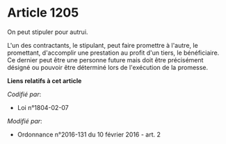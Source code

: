 # Article 1205

On peut stipuler pour autrui. 

L'un des contractants, le stipulant, peut faire promettre à l'autre, le promettant, d'accomplir une prestation au profit d'un
tiers, le bénéficiaire. Ce dernier peut être une personne future mais doit être précisément désigné ou pouvoir être déterminé
lors de l'exécution de la promesse.

**Liens relatifs à cet article**

_Codifié par_:

  - Loi n°1804-02-07

_Modifié par_:

  - Ordonnance n°2016-131 du 10 février 2016 - art. 2
